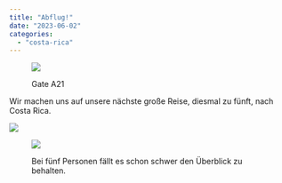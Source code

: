 ```yaml
---
title: "Abflug!"
date: "2023-06-02"
categories: 
  - "costa-rica"
---
```


<figure>

![](https://hafenstrand.wordpress.com/wp-content/uploads/2023/06/img_0431.jpg?w=1024)

<figcaption>

Gate A21

</figcaption>

</figure>

Wir machen uns auf unsere nächste große Reise, diesmal zu fünft, nach Costa Rica.

![](https://hafenstrand.wordpress.com/wp-content/uploads/2023/06/img_4391.jpg?w=768)

<figure>

![](https://hafenstrand.wordpress.com/wp-content/uploads/2023/06/img_4390.jpg?w=768)

<figcaption>

Bei fünf Personen fällt es schon schwer den Überblick zu behalten.

</figcaption>

</figure>
